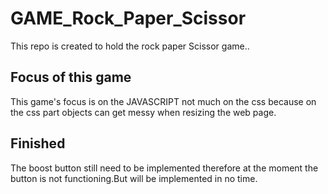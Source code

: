 # GAME_Rock_Paper_Scissor
This repo is created to hold the rock paper Scissor game..

## Focus of this game
This game's focus is on the JAVASCRIPT not much on the css because on the css part objects can get messy when resizing the web page.

## Finished
The boost button still need to be implemented therefore at the moment the button is not functioning.But will be implemented in no time.
